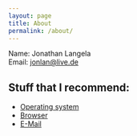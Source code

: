 ```yaml
---
layout: page
title: About
permalink: /about/
---
```


Name: Jonathan Langela  
Email: jonlan@live.de

## Stuff that I recommend:

- [Operating system](https://jonlan2002.github.io/os/)
- [Browser](https://jonlan2002.github.io/browser/)
- [E-Mail](https://jonlan2002.github.io/e-mail/)
